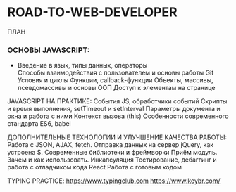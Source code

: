 # ROAD-TO-WEB-DEVELOPER


ПЛАН

<h3>ОСНОВЫ JAVASCRIPT:</h3>
    <ul>
    <li>Введение в язык, типы данных, операторы</li>
    Способы взаимодействия с пользователем и основы работы Git
    Условия и циклы
    Функции, callback-функции
    Объекты, массивы, псевдомассивы и основы ООП
    Доступ к элементам на странице
    </ul>
JAVASCRIPT НА ПРАКТИКЕ:
    События JS, обработчики событий
    Скрипты и время выполнения, setTimeout и setInterval
    Параметры документа и окна и работа с ними
    Контекст вызова (this)
    Особенности современного стандарта ES6, babel

ДОПОЛНИТЕЛЬНЫЕ ТЕХНОЛОГИИ И УЛУЧШЕНИЕ КАЧЕСТВА РАБОТЫ:
    Работа с JSON, AJAX, fetch. Отправка данных на сервер
    jQuery, как устроена $. Современные библиотеки и фреймворки
    Приём модуль. Зачем и как использовать. Инкапсуляция
    Тестирование, дебаггинг и работа с отладчиком кода
    React
    Работа с готовым кодом



TYPING PRACTICE:
https://www.typingclub.com
https://www.keybr.com/


